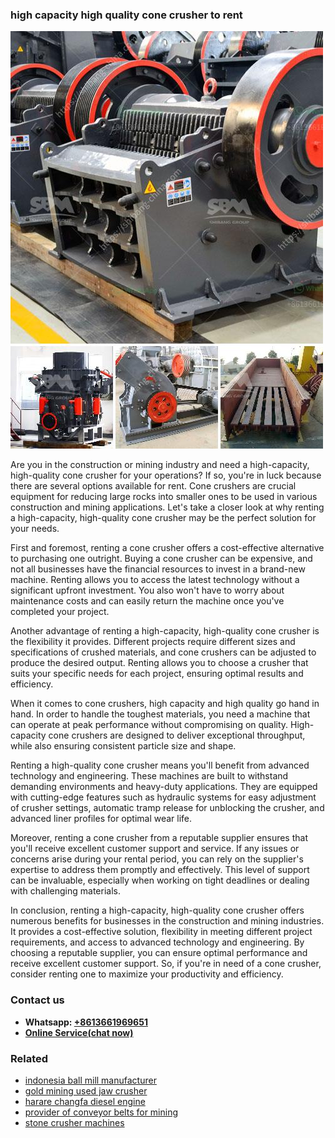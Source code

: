 <h3>high capacity high quality cone crusher to rent</h3><img src='1708499623.jpg' alt=''><p>Are you in the construction or mining industry and need a high-capacity, high-quality cone crusher for your operations? If so, you're in luck because there are several options available for rent. Cone crushers are crucial equipment for reducing large rocks into smaller ones to be used in various construction and mining applications. Let's take a closer look at why renting a high-capacity, high-quality cone crusher may be the perfect solution for your needs.</p><p>First and foremost, renting a cone crusher offers a cost-effective alternative to purchasing one outright. Buying a cone crusher can be expensive, and not all businesses have the financial resources to invest in a brand-new machine. Renting allows you to access the latest technology without a significant upfront investment. You also won't have to worry about maintenance costs and can easily return the machine once you've completed your project.</p><p>Another advantage of renting a high-capacity, high-quality cone crusher is the flexibility it provides. Different projects require different sizes and specifications of crushed materials, and cone crushers can be adjusted to produce the desired output. Renting allows you to choose a crusher that suits your specific needs for each project, ensuring optimal results and efficiency.</p><p>When it comes to cone crushers, high capacity and high quality go hand in hand. In order to handle the toughest materials, you need a machine that can operate at peak performance without compromising on quality. High-capacity cone crushers are designed to deliver exceptional throughput, while also ensuring consistent particle size and shape.</p><p>Renting a high-quality cone crusher means you'll benefit from advanced technology and engineering. These machines are built to withstand demanding environments and heavy-duty applications. They are equipped with cutting-edge features such as hydraulic systems for easy adjustment of crusher settings, automatic tramp release for unblocking the crusher, and advanced liner profiles for optimal wear life.</p><p>Moreover, renting a cone crusher from a reputable supplier ensures that you'll receive excellent customer support and service. If any issues or concerns arise during your rental period, you can rely on the supplier's expertise to address them promptly and effectively. This level of support can be invaluable, especially when working on tight deadlines or dealing with challenging materials.</p><p>In conclusion, renting a high-capacity, high-quality cone crusher offers numerous benefits for businesses in the construction and mining industries. It provides a cost-effective solution, flexibility in meeting different project requirements, and access to advanced technology and engineering. By choosing a reputable supplier, you can ensure optimal performance and receive excellent customer support. So, if you're in need of a cone crusher, consider renting one to maximize your productivity and efficiency.</p><h3>Contact us</h3><ul><li><strong>Whatsapp:&nbsp;<a href="https://wa.me/8613661969651">+8613661969651</a></strong></li><li><a href="https://swt.shibang-china.com/?git&amp;zhl&amp;high capacity high quality cone crusher to rent"><strong>Online Service(chat now)</strong></a></li></ul><h3>Related</h3><ul><li><a href='indonesia ball mill manufacturer.md'>indonesia ball mill manufacturer</a></li><li><a href='gold mining used jaw crusher.md'>gold mining used jaw crusher</a></li><li><a href='harare changfa diesel engine.md'>harare changfa diesel engine</a></li><li><a href='provider of conveyor belts for mining.md'>provider of conveyor belts for mining</a></li><li><a href='stone crusher machines.md'>stone crusher machines</a></li></ul>